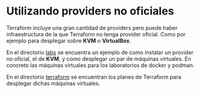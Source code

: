 # Utilizando providers no oficiales

Terraform incluye una gran cantidad de providers pero puede haber infraestructura de la que Terraform no tenga provider oficial. Como por ejemplo para desplegar sobre **KVM** o **VirtualBox**.

En el directorio [labs](../labs/README.md) se encuentra un ejemplo de como instalar un provider no oficial, el de **KVM**, y como desplegar un par de máquinas virtuales. En concreto las máquinas virtuales para los laboratorios de docker y podman.

En el directorio [terraform](../terraform/README.md) se encuentran los planes de Terraform para desplegar dichas máquinas virtuales.
